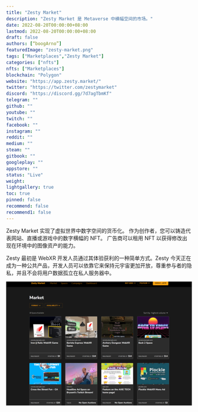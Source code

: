 ```yaml
---
title: "Zesty Market"
description: "Zesty Market 是 Metaverse 中横幅空间的市场。"
date: 2022-08-20T00:00:00+08:00
lastmod: 2022-08-20T00:00:00+08:00
draft: false
authors: [“boogArno”]
featuredImage: "zesty-market.png"
tags: ["Marketplaces","Zesty Market"]
categories: ["nfts"]
nfts: ["Marketplaces"]
blockchain: "Polygon"
website: "https://app.zesty.market/"
twitter: "https://twitter.com/zestymarket"
discord: "https://discord.gg/7d7agTbmKf"
telegram: ""
github: ""
youtube: ""
twitch: ""
facebook: ""
instagram: ""
reddit: ""
medium: ""
steam: ""
gitbook: ""
googleplay: ""
appstore: ""
status: "Live"
weight: 
lightgallery: true
toc: true
pinned: false
recommend: false
recommend1: false
---
```

Zesty Market 实现了虚拟世界中数字空间的货币化。
作为创作者，您可以铸造代表网站、直播或游戏中的数字横幅的 NFT。
广告商可以租用 NFT 以获得修改出现在环境中的图像资产的能力。

Zesty 最初是 WebXR 开发人员通过其体验获利的一种简单方式。Zesty 今天正在成为一种公共产品，开发人员可以依靠它来保持元宇宙更加开放，尊重参与者的隐私，并且不会将用户数据孤立在私人服务器中。

![zestymarket-dapp-marketplaces-matic-image1_0224f2c1b191517fe7bbfd211f043f93](zestymarket-dapp-marketplaces-matic-image1_0224f2c1b191517fe7bbfd211f043f93.png)